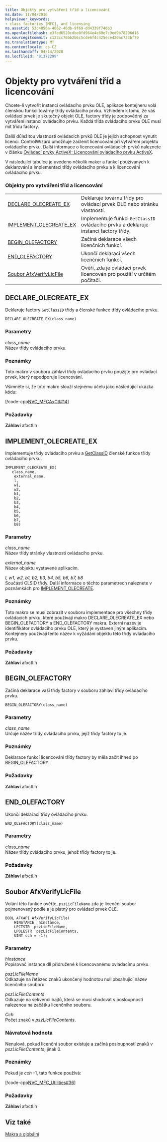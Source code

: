 ```yaml
---
title: Objekty pro vytváření tříd a licencování
ms.date: 11/04/2016
helpviewer_keywords:
- class factories [MFC], and licensing
ms.assetid: 53c4856a-4062-46db-9f69-dd4339f746b3
ms.openlocfilehash: e3fed6520cdbe0fd964e4e80e7c9ed9b78296d16
ms.sourcegitcommit: c123cc76bb2b6c5cde6f4c425ece420ac733bf70
ms.translationtype: MT
ms.contentlocale: cs-CZ
ms.lasthandoff: 04/14/2020
ms.locfileid: "81372299"
---
```

# <a name="class-factories-and-licensing"></a>Objekty pro vytváření tříd a licencování

Chcete-li vytvořit instanci ovládacího prvku OLE, aplikace kontejneru volá členskou funkci továrny třídy ovládacího prvku. Vzhledem k tomu, že váš ovládací prvek je skutečný objekt OLE, factory třídy je zodpovědný za vytváření instancí ovládacího prvku. Každá třída ovládacího prvku OLE musí mít třídu factory.

Další důležitou vlastností ovládacích prvků OLE je jejich schopnost vynutit licenci. ControlWizard umožňuje začlenit licencování při vytváření projektu ovládacího prvku. Další informace o licencování ovládacích prvků naleznete v článku [Ovládací prvky ActiveX: Licencování ovládacího prvku ActiveX](../../mfc/mfc-activex-controls-licensing-an-activex-control.md).

V následující tabulce je uvedeno několik maker a funkcí používaných k deklarování a implementaci třídy ovládacího prvku a k licencování ovládacího prvku.

### <a name="class-factories-and-licensing"></a>Objekty pro vytváření tříd a licencování

|||
|-|-|
|[DECLARE_OLECREATE_EX](#declare_olecreate_ex)|Deklaruje továrnu třídy pro ovládací prvek OLE nebo stránku vlastností.|
|[IMPLEMENT_OLECREATE_EX](#implement_olecreate_ex)|Implementuje funkci `GetClassID` ovládacího prvku a deklaruje instanci factory třídy.|
|[BEGIN_OLEFACTORY](#begin_olefactory)|Začíná deklarace všech licenčních funkcí.|
|[END_OLEFACTORY](#end_olefactory)|Ukončí deklaraci všech licenčních funkcí.|
|[Soubor AfxVerifyLicFile](#afxverifylicfile)|Ověří, zda je ovládací prvek licencován pro použití v určitém počítači.|

## <a name="declare_olecreate_ex"></a><a name="declare_olecreate_ex"></a>DECLARE_OLECREATE_EX

Deklaruje factory `GetClassID` třídy a členské funkce třídy ovládacího prvku.

```
DECLARE_OLECREATE_EX(class_name)
```

### <a name="parameters"></a>Parametry

*class_name*<br/>
Název třídy ovládacího prvku.

### <a name="remarks"></a>Poznámky

Toto makro v souboru záhlaví třídy ovládacího prvku použijte pro ovládací prvek, který nepodporuje licencování.

Všimněte si, že toto makro slouží stejnému účelu jako následující ukázka kódu:

[!code-cpp[NVC_MFCAxCtl#14](../../mfc/reference/codesnippet/cpp/class-factories-and-licensing_1.h)]

### <a name="requirements"></a>Požadavky

  **Záhlaví** afxctl.h

## <a name="implement_olecreate_ex"></a><a name="implement_olecreate_ex"></a>IMPLEMENT_OLECREATE_EX

Implementuje třídy ovládacího prvku a [GetClassID](../../mfc/reference/colecontrol-class.md#getclassid) členské funkce třídy ovládacího prvku.

```
IMPLEMENT_OLECREATE_EX(
   class_name,
    external_name,
    l,
    w1,
    w2,
    b1,
    b2,
    b3,
    b4,
    b5,
    b6,
    b7,
    b8)
```

### <a name="parameters"></a>Parametry

*class_name*<br/>
Název třídy stránky vlastnosti ovládacího prvku.

*external_name*<br/>
Název objektu vystavené aplikacím.

*l, w1, w2, b1, b2, b3, b4, b5, b6, b7, b8*<br/>
Součásti CLSID třídy. Další informace o těchto parametrech naleznete v poznámkách pro [IMPLEMENT_OLECREATE](run-time-object-model-services.md#implement_olecreate).

### <a name="remarks"></a>Poznámky

Toto makro se musí zobrazit v souboru implementace pro všechny třídy ovládacích prvku, které používají makro DECLARE_OLECREATE_EX nebo BEGIN_OLEFACTORY a END_OLEFACTORY makra. Externí název je identifikátor ovládacího prvku OLE, který je vystaven jiným aplikacím. Kontejnery používají tento název k vyžádání objektu této třídy ovládacího prvku.

### <a name="requirements"></a>Požadavky

  **Záhlaví** afxctl.h

## <a name="begin_olefactory"></a><a name="begin_olefactory"></a>BEGIN_OLEFACTORY

Začíná deklarace vaší třídy factory v souboru záhlaví třídy ovládacího prvku.

```
BEGIN_OLEFACTORY(class_name)
```

### <a name="parameters"></a>Parametry

*class_name*<br/>
Určuje název třídy ovládacího prvku, jejíž třídy factory to je.

### <a name="remarks"></a>Poznámky

Deklarace funkcí licencování třídy factory by měla začít ihned po BEGIN_OLEFACTORY.

### <a name="requirements"></a>Požadavky

  **Záhlaví** afxctl.h

## <a name="end_olefactory"></a><a name="end_olefactory"></a>END_OLEFACTORY

Ukončí deklaraci třídy ovládacího prvku.

```
END_OLEFACTORY(class_name)
```

### <a name="parameters"></a>Parametry

*class_name*<br/>
Název třídy ovládacího prvku, jehož třídy factory to je.

### <a name="requirements"></a>Požadavky

  **Záhlaví** afxctl.h

## <a name="afxverifylicfile"></a><a name="afxverifylicfile"></a>Soubor AfxVerifyLicFile

Volání této funkce ověřte, `pszLicFileName` zda je licenční soubor pojmenovaný podle a je platný pro ovládací prvek OLE.

```
BOOL AFXAPI AfxVerifyLicFile(
    HINSTANCE  hInstance,
    LPCTSTR  pszLicFileName,
    LPOLESTR  pszLicFileContents,
    UINT cch = -1);
```

### <a name="parameters"></a>Parametry

*hInstance*<br/>
Popisovač instance dll přidružené k licencovanému ovládacímu prvku.

*pszLicFileName*<br/>
Odkazuje na řetězec znaků ukončený hodnotou null obsahující název licenčního souboru.

*pszLicFileContents*<br/>
Odkazuje na sekvenci bajtů, která se musí shodovat s posloupností nalezenou na začátku licenčního souboru.

*Cch*<br/>
Počet znaků v *pszLicFileContents*.

### <a name="return-value"></a>Návratová hodnota

Nenulová, pokud licenční soubor existuje a začíná posloupností znaků v *pszLicFileContents*; jinak 0.

### <a name="remarks"></a>Poznámky

Pokud je *cch* -1, tato funkce používá:

[!code-cpp[NVC_MFC_Utilities#36](../../mfc/codesnippet/cpp/class-factories-and-licensing_2.cpp)]

### <a name="requirements"></a>Požadavky

  **Záhlaví** afxctl.h

## <a name="see-also"></a>Viz také

[Makra a globální](../../mfc/reference/mfc-macros-and-globals.md)
